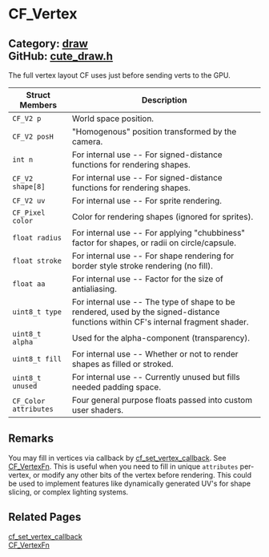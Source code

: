 [//]: # (This file is automatically generated by Cute Framework's docs parser.)
[//]: # (Do not edit this file by hand!)
[//]: # (See: https://github.com/RandyGaul/cute_framework/blob/master/samples/docs_parser.cpp)
[](../header.md ':include')

# CF_Vertex

Category: [draw](/api_reference?id=draw)  
GitHub: [cute_draw.h](https://github.com/RandyGaul/cute_framework/blob/master/include/cute_draw.h)  
---

The full vertex layout CF uses just before sending verts to the GPU.

Struct Members | Description
--- | ---
`CF_V2 p` | World space position.
`CF_V2 posH` | "Homogenous" position transformed by the camera.
`int n` | For internal use -- For signed-distance functions for rendering shapes.
`CF_V2 shape[8]` | For internal use -- For signed-distance functions for rendering shapes.
`CF_V2 uv` | For internal use -- For sprite rendering.
`CF_Pixel color` | Color for rendering shapes (ignored for sprites).
`float radius` | For internal use -- For applying "chubbiness" factor for shapes, or radii on circle/capsule.
`float stroke` | For internal use -- For shape rendering for border style stroke rendering (no fill).
`float aa` | For internal use -- Factor for the size of antialiasing.
`uint8_t type` | For internal use -- The type of shape to be rendered, used by the signed-distance functions within CF's internal fragment shader.
`uint8_t alpha` | Used for the alpha-component (transparency).
`uint8_t fill` | For internal use -- Whether or not to render shapes as filled or stroked.
`uint8_t unused` | For internal use -- Currently unused but fills needed padding space.
`CF_Color attributes` | Four general purpose floats passed into custom user shaders.

## Remarks

You may fill in vertices via callback by [cf_set_vertex_callback](/draw/cf_set_vertex_callback.md). See [CF_VertexFn](/draw/cf_vertexfn.md).
This is useful when you need to fill in unique `attributes` per-vertex, or modify any other
bits of the vertex before rendering. This could be used to implement features like dynamically
generated UV's for shape slicing, or complex lighting systems.

## Related Pages

[cf_set_vertex_callback](/draw/cf_set_vertex_callback.md)  
[CF_VertexFn](/draw/cf_vertexfn.md)  
